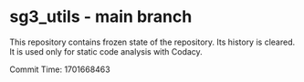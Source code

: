 # sg3_utils - main branch

This repository contains frozen state of the repository.
Its history is cleared. It is used only for static code
analysis with Codacy.

Commit Time: 1701668463